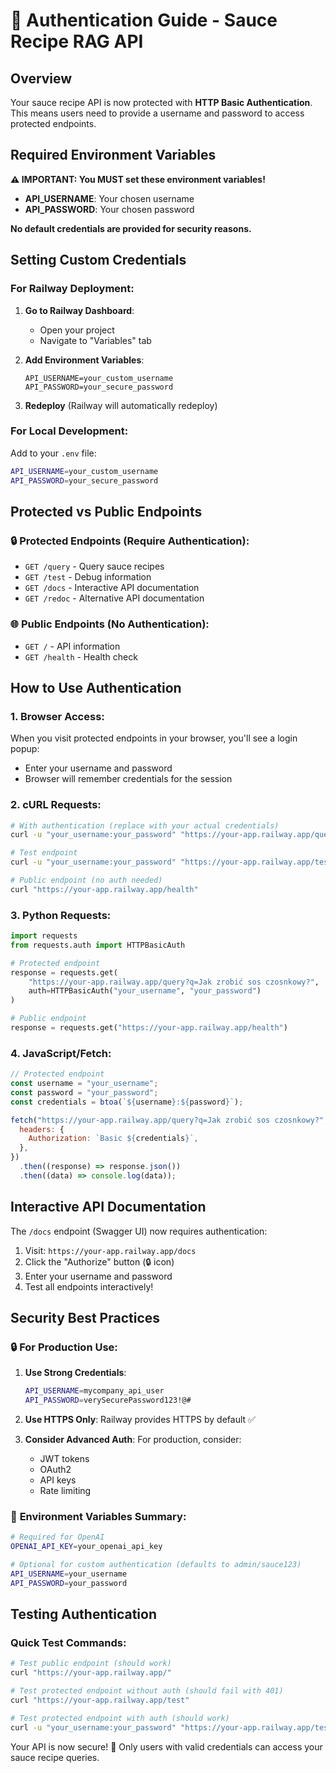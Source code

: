# 🔐 Authentication Guide - Sauce Recipe RAG API

## Overview

Your sauce recipe API is now protected with **HTTP Basic Authentication**. This means users need to provide a username and password to access protected endpoints.

## Required Environment Variables

**⚠️ IMPORTANT: You MUST set these environment variables!**

- **API_USERNAME**: Your chosen username
- **API_PASSWORD**: Your chosen password

**No default credentials are provided for security reasons.**

## Setting Custom Credentials

### For Railway Deployment:

1. **Go to Railway Dashboard**:

   - Open your project
   - Navigate to "Variables" tab

2. **Add Environment Variables**:

   ```
   API_USERNAME=your_custom_username
   API_PASSWORD=your_secure_password
   ```

3. **Redeploy** (Railway will automatically redeploy)

### For Local Development:

Add to your `.env` file:

```bash
API_USERNAME=your_custom_username
API_PASSWORD=your_secure_password
```

## Protected vs Public Endpoints

### 🔒 **Protected Endpoints** (Require Authentication):

- `GET /query` - Query sauce recipes
- `GET /test` - Debug information
- `GET /docs` - Interactive API documentation
- `GET /redoc` - Alternative API documentation

### 🌐 **Public Endpoints** (No Authentication):

- `GET /` - API information
- `GET /health` - Health check

## How to Use Authentication

### 1. **Browser Access**:

When you visit protected endpoints in your browser, you'll see a login popup:

- Enter your username and password
- Browser will remember credentials for the session

### 2. **cURL Requests**:

```bash
# With authentication (replace with your actual credentials)
curl -u "your_username:your_password" "https://your-app.railway.app/query?q=Jak zrobić sos czosnkowy?"

# Test endpoint
curl -u "your_username:your_password" "https://your-app.railway.app/test"

# Public endpoint (no auth needed)
curl "https://your-app.railway.app/health"
```

### 3. **Python Requests**:

```python
import requests
from requests.auth import HTTPBasicAuth

# Protected endpoint
response = requests.get(
    "https://your-app.railway.app/query?q=Jak zrobić sos czosnkowy?",
    auth=HTTPBasicAuth("your_username", "your_password")
)

# Public endpoint
response = requests.get("https://your-app.railway.app/health")
```

### 4. **JavaScript/Fetch**:

```javascript
// Protected endpoint
const username = "your_username";
const password = "your_password";
const credentials = btoa(`${username}:${password}`);

fetch("https://your-app.railway.app/query?q=Jak zrobić sos czosnkowy?", {
  headers: {
    Authorization: `Basic ${credentials}`,
  },
})
  .then((response) => response.json())
  .then((data) => console.log(data));
```

## Interactive API Documentation

The `/docs` endpoint (Swagger UI) now requires authentication:

1. Visit: `https://your-app.railway.app/docs`
2. Click the "Authorize" button (🔒 icon)
3. Enter your username and password
4. Test all endpoints interactively!

## Security Best Practices

### 🔒 **For Production Use**:

1. **Use Strong Credentials**:

   ```bash
   API_USERNAME=mycompany_api_user
   API_PASSWORD=verySecurePassword123!@#
   ```

2. **Use HTTPS Only**: Railway provides HTTPS by default ✅

3. **Consider Advanced Auth**: For production, consider:
   - JWT tokens
   - OAuth2
   - API keys
   - Rate limiting

### 🔧 **Environment Variables Summary**:

```bash
# Required for OpenAI
OPENAI_API_KEY=your_openai_api_key

# Optional for custom authentication (defaults to admin/sauce123)
API_USERNAME=your_username
API_PASSWORD=your_password
```

## Testing Authentication

### Quick Test Commands:

```bash
# Test public endpoint (should work)
curl "https://your-app.railway.app/"

# Test protected endpoint without auth (should fail with 401)
curl "https://your-app.railway.app/test"

# Test protected endpoint with auth (should work)
curl -u "your_username:your_password" "https://your-app.railway.app/test"
```

Your API is now secure! 🎉 Only users with valid credentials can access your sauce recipe queries.

